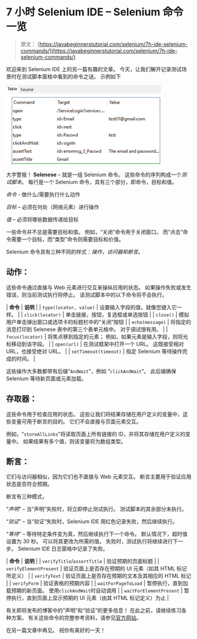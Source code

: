 # 7 小时 Selenium IDE – Selenium 命令一览

> 原文： [https://javabeginnerstutorial.com/selenium/7h-ide-selenium-commands/](https://javabeginnerstutorial.com/selenium/7h-ide-selenium-commands/)

欢迎来到 Selenium IDE 上的另一篇有趣的文章。 今天，让我们解开记录测试场景时在测试脚本窗格中看到的命令之谜。 示例如下

![Test Script](img/5e6a31e752f4393906936f5e686f5d93.png)

大字警报！ **Selenese** – 就是一组 Selenium 命令。 这些命令的序列构成一个*测试脚本*。 每行是一个 Selenium 命令，具有三个部分，即命令，目标和值。

*命令* - 做什么/需要执行什么动作

*目标* – 必须在何处（网络元素）进行操作

*值* – 必须将哪些数据传递给目标

一些命令并不总是需要目标和值。 例如，“关闭”命令用于关闭窗口。 而“点击”命令需要一个目标，而“类型”命令则需要目标和价值。

Selenium 命令具有三种不同的样式：*操作，访问器和断言*。

## 动作：

这些命令通过直接与 Web 元素进行交互来操纵应用的状态。 如果操作失败或发生错误，则当前测试执行将停止。 该测试脚本中的以下命令将不会执行。

| **命令** | **说明** |
| `type(locator, value)` | 设置输入字段的值，就像您键入它一样。 |
| `click(locator)` | 单击链接，按钮，复选框或单选按钮 |
| `close()` | 模拟用户单击弹出窗口或选项卡的标题栏中的“关闭”按钮 |
| `echo(message)` | 将指定的消息打印到 Selenese 表中的第三个表单元格中。 对于调试很有用。 |
| `focus(locator)` | 将焦点移到指定的元素； 例如，如果元素是输入字段，则将光标移动到该字段。 |
| `open(url)` | 在测试框架中打开一个 URL。 这既接受相对 URL，也接受绝对 URL。 |
| `setTimeout(timeout)` | 指定 Selenium 等待操作完成的时间。 |

这些操作大多数都带有后缀“`AndWait`”，例如 “`clickAndWait`”。 此后缀确保 Selenium 等待新页面或元素加载。

## 存取器：

这些命令用于检查应用的状态。 这些让我们将结果存储在用户定义的变量中，这些变量可用于断言的目的。 它们不会直接与页面元素交互。

例如，“`storeAllLinks`”将读取页面上所有链接的 ID，并将其存储在用户定义的变量中。 如果结果有多个值，则该变量将为数组类型。

## 断言：

它们与访问器相似，因为它们也不直接与 Web 元素交互。 断言主要用于验证应用状态是否符合预期。

断言有三种模式，

“*声明*” – 当“声明”失败时，将立即停止测试执行。 测试脚本的其余部分未执行。

“*验证*” – 当“验证”失败时，Selenium IDE 用红色记录失败，然后继续执行。

“*等待*” – 等待特定条件变为真，然后继续执行下一个命令。 默认情况下，超时值设置为 30 秒。 可以将其更改为所需的值。 失败时，测试执行将继续进行下一步。 Selenium IDE 日志窗格中记录了失败。

| **命令** | **说明** |
| `verifyTitle`/`assertTitle` | 验证预期的页面标题 |
| `verifyElementPresent` | 验证页面上是否存在预期的 UI 元素（如其 HTML 标记所定义） |
| `verifyText` | 验证页面上是否存在预期的文本及其相应的 HTML 标记 |
| `verifyForm` | 验证表格的预期内容 |
| `waitForPageToLoad` | 暂停执行，直到加载预期的新页面。 使用`clickAndWait`时自动调用 |
| `waitForElementPresent` | 暂停执行，直到页面上显示预期的 UI 元素（由其 HTML 标记定义）为止 |

有关即将发布的博客中的“声明”和“验证”的更多信息！ 在此之前，请继续练习各种方案。 有关这些命令的完整参考资料，请参见[官方网站](http://release.seleniumhq.org/selenium-core/1.0.1/reference.html#accessors)。

在另一篇文章中再见。 祝你有美好的一天！

